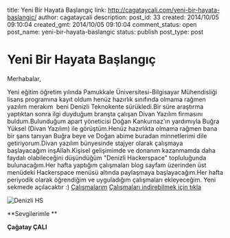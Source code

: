 title: Yeni Bir Hayata Başlangıç
link: http://cagataycali.com/yeni-bir-hayata-baslangic/
author: cagataycali
description: 
post_id: 33
created: 2014/10/05 09:10:04
created_gmt: 2014/10/05 09:10:04
comment_status: open
post_name: yeni-bir-hayata-baslangic
status: publish
post_type: post

# Yeni Bir Hayata Başlangıç

Merhabalar, 

Yeni eğitim öğretim yılında Pamukkale Üniversitesi-Bilgisayar Mühendisliği lisans programına kayıt oldum henüz hazırlık sınıfında olmama rağmen yazılım merakım  beni Denizli Teknokente sürükledi.Bir süre araştırma yaptıktan sonra ilgi duyduğum branşta çalışan Divan Yazılım firmasını buldum.Bulunduğum apart yöneticisi Doğan Kankurnaz'ın yardımıyla Buğra Yüksel (Divan Yazılım) ile görüştüm.Henüz hazırlıkta olmama rağmen bana bir şans tanıyan Buğra beye ve Doğan abime buradan minnetlerimi dile getiriyorum.Divan yazılım bünyesinde stajyer olarak çalışmaya başlayacağım inşAllah.Kişisel gelişimimde ve donanım kazanmamda daha faydalı olabileceğini düşündüğüm "Denizli Hackerspace" topluluğunda bulunacağım.Her hafta yaptığım çalışmaları blog sayfam üzerinden üst menüdeki Hackerspace menüsü altında paylaşmaya başlayacağım.Her hafta periyodik olarak öğrendiğim ve uyguladığım çalışmaları ekleyeceğim. Yeni sekmede açılacaktır :) [Çalışmalarım](http://www.ccali.com.tr.vu/) [Çalışmaları indirebilmek için tıkla](https://yadi.sk/d/OwCSEOO4bXYCA)

![ Denizli HS](https://lh5.googleusercontent.com/-7rfMDx6_6Xo/VBWYBfl2pyI/AAAAAAAAAIU/OS_6OKvpdx4/s400/blogger-image--1609736603.jpg)

**Sevgilerimle **

**Çağatay ÇALI**